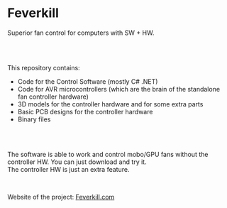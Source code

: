 # Feverkill
Superior fan control for computers with SW + HW.

<br>
<br>

This repository contains:
  * Code for the Control Software (mostly C# .NET)
  * Code for AVR microcontrollers (which are the brain of the standalone fan controller hardware)
  * 3D models for the controller hardware and for some extra parts
  * Basic PCB designs for the controller hardware
  * Binary files

<br>
<br>

<p>The software is able to work and control mobo/GPU fans without the controller HW. You can just download and try it.<br>The controller HW is just an extra feature.</p>

<br>

Website of the project: [Feverkill.com](https://feverkill.com/)
